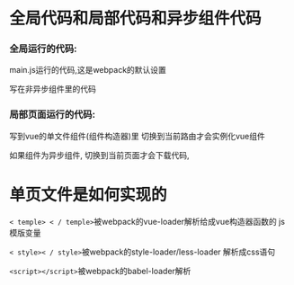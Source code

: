 # 全局代码和局部代码和异步组件代码

### 全局运行的代码:

 main.js运行的代码,这是webpack的默认设置

写在非异步组件里的代码


### 局部页面运行的代码:

写到vue的单文件组件(组件构造器)里
切换到当前路由才会实例化vue组件

如果组件为异步组件,
切换到当前页面才会下载代码,

# 单页文件是如何实现的

`< temple> < / temple>`被webpack的vue-loader解析给成vue构造器函数的 js模版变量

`< style>< / style>`被webpack的style-loader/less-loader 解析成css语句

`<script></script>`被webpack的babel-loader解析


